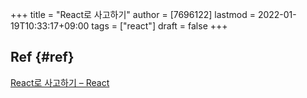+++
title = "React로 사고하기"
author = [7696122]
lastmod = 2022-01-19T10:33:17+09:00
tags = ["react"]
draft = false
+++

## Ref {#ref}

[React로 사고하기 – React](https://ko.reactjs.org/docs/thinking-in-react.html)
